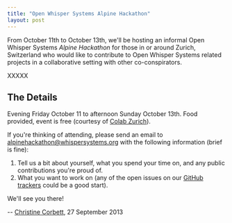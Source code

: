 ```yaml
---
title: "Open Whisper Systems Alpine Hackathon"
layout: post
---
```


From October 11th to October 13th, we'll be hosting an informal Open Whisper Systems *Alpine Hackathon* for those in or
around Zurich, Switzerland who would like to contribute to Open Whisper Systems related projects in a collaborative 
setting with other co-conspirators.

XXXXX

## The Details

Evening Friday October 11 to afternoon Sunday October 13th. Food provided, event is free 
(courtesy of [Colab Zurich](http://colab-zurich.ch/)).

If you're thinking of attending, please send an email to alpinehackathon@whispersystems.org with the following 
information (brief is fine):

1. Tell us a bit about yourself, what you spend your time on, and any public contributions you're proud of.
1. What you want to work on (any of the open issues on our [GitHub trackers](https://github.com/WhisperSystems) could 
   be a good start).

We'll see you there!

-- [Christine Corbett](https://twitter.com/corbett), 27 September 2013
